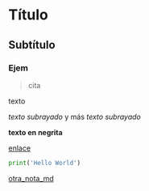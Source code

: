 # Título

## Subtítulo

### Ejem

> cita

texto

_texto subrayado_ y más *texto subrayado*

**texto en negrita**

[enlace](http://www.github.com)


```python
print('Hello World')
```

[otra_nota_md](mARKDOWN2nota.md)


